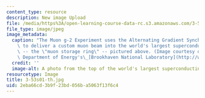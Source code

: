 ```yaml
---
content_type: resource
description: New image Upload
file: /media/https%3A/open-learning-course-data-rc.s3.amazonaws.com/3-53-electrochemical-processing-of-materials-spring-2001/2eba66cd3b9f23bd056ba5063f13f6c4_3-53s01-th.jpg
file_type: image/jpeg
image_metadata:
  caption: "The Muon g-2 Experiment uses the Alternating Gradient Synchrotron (AGS)\
    \ to deliver a custom muon beam into the world's largest superconducting magnet\
    \ -- the \"muon storage ring\" -- pictured above. (Image courtesy of the U.S.\
    \ Department of Energy's\_[Brookhaven National Laboratory](http://www.bnl.gov/bnlweb/pubaf/pr/2001/g-2_backgrounder.htm).)"
  credit: ''
  image-alt: A photo from the top of the world's largest superconducting magnet.
resourcetype: Image
title: 3-53s01-th.jpg
uid: 2eba66cd-3b9f-23bd-056b-a5063f13f6c4
---
```

